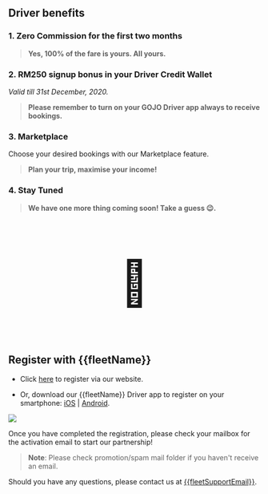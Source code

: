 ## Driver benefits

<h3>1. Zero Commission for the first two months</h3>

> **Yes, 100% of the fare is yours. All yours.**

<h3>2. RM250 signup bonus in your Driver Credit Wallet</h3>
<i>Valid till 31st December, 2020.</i>

> **Please remember to turn on your GOJO Driver app always to receive bookings.**

<h3>3. Marketplace</h3>

Choose your desired bookings with our Marketplace feature. 

> **Plan your trip, maximise your income!**

<h3>4. Stay Tuned </h3>

> **We have one more thing coming soon! Take a guess 😉.**
<div align=center>
<p style="font-size:88px">🎁</p>
</div>

## Register with {{fleetName}}
 
- Click [here]({{driverSignUp}}) to register via our website.

- Or, download our {{fleetName}} Driver app to register on your smartphone:  [iOS](https://apps.apple.com/us/app/gojo-driver/id1455304266) | [Android](https://play.google.com/store/apps/details?id=com.gojomalaysia.driver&hl=en).

![](https://static-qup.s3.us-west-1.amazonaws.com/gif/driver-signup.png)

Once you have completed the registration, please check your mailbox for the activation email to start our partnership!

> **Note**: Please check promotion/spam mail folder if you haven't receive an email.

Should you have any questions, please contact us at <a href="mailto:{{fleetSupportEmail}}">{{fleetSupportEmail}}</a>.


 


